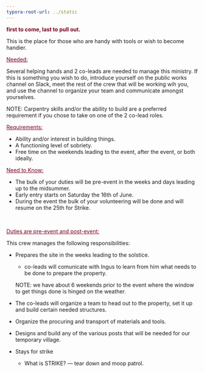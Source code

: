 ```yaml
---
typora-root-url: ../static
---
```


<span style="color:#77011e;">**first to come, last to pull out.**</span>



This is the place for those who are handy with tools or wish to become handier.



<span style="color:#77011e;"><u>Needed:</u></span>

Several helping hands and 2 co-leads are needed to manage this ministry.   If this is something you wish to do, introduce yourself on the public works channel on Slack, meet the rest of the crew that will be working wih you, and use the channel to organize your team and communicate amongst yourselves.

NOTE: Carpentry skills and/or the ability to build are a preferred requirement if you chose to take on one of the 2 co-lead roles.



<span style="color:#77011e;"><u>Requirements:</u></span>

- Ability and/or interest in building things.
- A functioning level of sobriety.
- Free time on the weekends leading to the event, after the event, or both ideally.



<span style="color:#77011e;"><u>Need to Know:</u></span>

- The bulk of your duties will be pre-event in the weeks and days leading up to the midsummer.
- Early entry starts on Saturday the 16th of June.
- During the event the bulk of your volunteering will be done and will resume on the 25th for Strike.

​

<span style="color:#77011e;"><u>Duties are pre-event and post-event:</u></span>

This crew manages the following responsibilities:

- Prepares the site in the weeks leading to the solstice.

  - co-leads will comunicate with Ingus to learn from him what needs to be done to prepare the property.

  NOTE: we have about 6 weekends prior to the event where the window to get things done is hinged on the weather.

- The co-leads will organize a team to head out to the property, set it up and build certain needed structures.

- Organize the procuring and transport of materials and tools.
- Designs and build any of the various posts that will be needed for our temporary village.
- Stays for strike

  - What is STRIKE?  — tear down and moop patrol.


